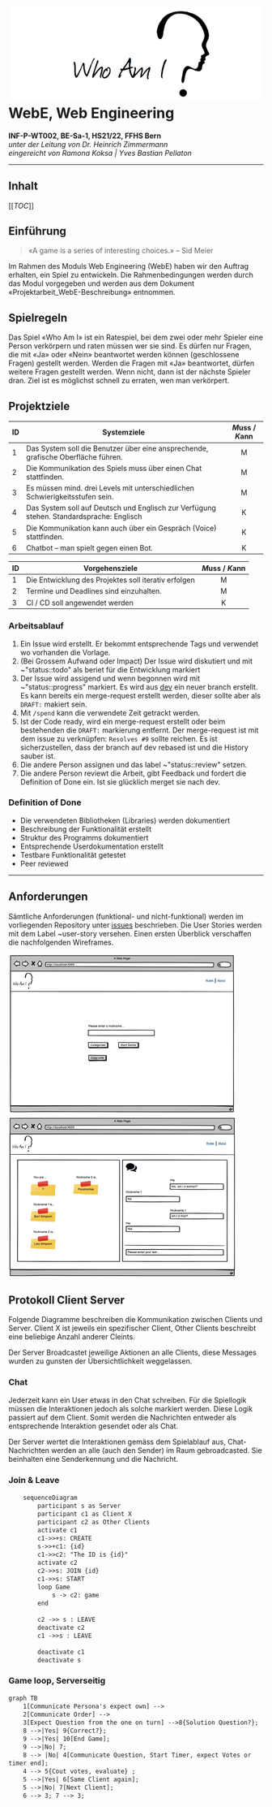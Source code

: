 # ![Who Am I](client/src/img/logo.png) <br/> WebE, Web Engineering 
**INF-P-WT002, BE-Sa-1, HS21/22, FFHS Bern** \
*unter der Leitung von Dr. Heinrich Zimmermann* \
*eingereicht von Ramona Koksa | Yves Bastian Pellaton*
***
## Inhalt

[[_TOC_]]

## Einführung
> «A game is a series of interesting choices.» – Sid Meier

Im Rahmen des Moduls Web Engineering (WebE) haben wir den Auftrag erhalten, ein Spiel zu entwickeln. Die Rahmenbedingungen werden durch das Modul vorgegeben und werden aus dem Dokument «Projektarbeit_WebE-Beschreibung» entnommen.

## Spielregeln
Das Spiel «Who Am I» ist ein Ratespiel, bei dem zwei oder mehr Spieler eine Person verkörpern und raten müssen wer sie sind. Es dürfen nur Fragen, die mit «Ja» oder «Nein» beantwortet werden können (geschlossene Fragen) gestellt werden. Werden die Fragen mit «Ja» beantwortet, dürfen weitere Fragen gestellt werden. Wenn nicht, dann ist der nächste Spieler dran. Ziel ist es möglichst schnell zu erraten, wen man verkörpert.

## Projektziele
| ID | Systemziele                                                                              | *M*uss / *K*ann |
|----|------------------------------------------------------------------------------------------|:-------------:|
| 1  | Das System soll die Benutzer über eine ansprechende, grafische Oberfläche führen.        | M           |
| 2  | Die Kommunikation des Spiels muss über einen Chat stattfinden.                           | M           |
| 3  | Es müssen mind. drei Levels mit unterschiedlichen Schwierigkeitsstufen sein.             | M           |
| 4  | Das System soll auf Deutsch und Englisch zur Verfügung stehen. Standardsprache: Englisch | K           |
| 5  | Die Kommunikation kann auch über ein Gespräch (Voice) stattfinden.                       | K           |
| 6  | Chatbot – man spielt gegen einen Bot.                                                    | K           |


| ID | Vorgehensziele                                                               | *M*uss / *K*ann |
|----|------------------------------------------------------------------------------|:-------------:|
| 1  | Die Entwicklung des Projektes soll iterativ erfolgen                         | M           |
| 2  | Termine und Deadlines sind einzuhalten.                                      | M           |
| 3  | CI / CD soll angewendet werden | K           |

### Arbeitsablauf
1. Ein Issue wird erstellt. Er bekommt entsprechende Tags und verwendet wo vorhanden die Vorlage.
1. (Bei Grossem Aufwand oder Impact) Der Issue wird diskutiert und mit ~"status::todo" als beriet für die Entwicklung markiert
1. Der Issue wird assigend und wenn begonnen wird mit ~"status::progress" markiert. Es wird aus [dev](https://git.ffhs.ch/ramona.koksa/whoami/-/tree/dev) ein neuer branch erstellt. Es kann bereits ein merge-request erstellt werden, dieser sollte aber als `DRAFT:` makiert sein.
1. Mit `/spend` kann die verwendete Zeit getrackt werden.
1. Ist der Code ready, wird ein merge-request erstellt oder beim bestehenden die `DRAFT:` markierung entfernt. Der merge-request ist mit dem issue zu verknüpfen: `Resolves #9` sollte reichen. Es ist sicherzustellen, dass der branch auf dev rebased ist und die History sauber ist.
1. Die andere Person assignen und das label ~"status::review" setzen.
1. Die andere Person reviewt die Arbeit, gibt Feedback und fordert die Definition of Done ein. Ist sie glücklich merget sie nach dev.

### Definition of Done
- Die verwendeten Bibliotheken (Libraries) werden dokumentiert
- Beschreibung der Funktionalität erstellt
- Struktur des Programms dokumentiert
- Entsprechende Userdokumentation erstellt
- Testbare Funktionalität getestet
- Peer reviewed
***

## Anforderungen
Sämtliche Anforderungen (funktional- und nicht-funktional) werden im vorliegenden Repository unter [issues](https://git.ffhs.ch/ramona.koksa/whoami/-/issues) beschrieben. Die User Stories werden mit dem Label ~user-story versehen.
Einen ersten Überblick verschaffen die nachfolgenden Wireframes.

![img.png](client/src/img/login-wireframe.png)
![img.png](client/src/img/game.png)

## Protokoll Client Server

Folgende Diagramme beschreiben die Kommunikation zwischen Clients und Server. Client X ist jeweils ein spezifischer Client, Other Clients beschreibt eine beliebige Anzahl anderer Cleints.

Der Server Broadcastet jeweilige Aktionen an alle Clients, diese Messages wurden zu gunsten der Übersichtlichkeit weggelassen.

### Chat

Jederzeit kann ein User etwas in den Chat schreiben. Für die Spiellogik müssen die Interaktionen jedoch als solche markiert werden. Diese Logik passiert auf dem Client. Somit werden die Nachrichten entweder als entsprechende Interaktion gesendet oder als Chat.

Der Server wertet die Interaktionen gemäss dem Spielablauf aus, Chat-Nachrichten werden an alle (auch den Sender) im Raum gebroadcasted. Sie beinhalten eine Senderkennung und die Nachricht.

### Join & Leave

```mermaid
    sequenceDiagram
        participant s as Server
        participant c1 as Client X
        participant c2 as Other Clients
        activate c1
        c1->>+s: CREATE
        s->>+c1: {id}
        c1->>c2: "The ID is {id}"
        activate c2
        c2->>s: JOIN {id}
        c1->>s: START
        loop Game
            s -> c2: game
        end

        c2 ->> s : LEAVE
        deactivate c2
        c1 ->>s : LEAVE

        deactivate c1
        deactivate s
```

### Game loop, Serverseitig

```mermaid
graph TB
    1[Communicate Persona's expect own] -->
    2[Communicate Order] -->
    3[Expect Question from the one on turn] -->8{Solution Question?};
    8 -->|Yes| 9{Correct?};
    9 -->|Yes| 10[End Game];
    9 -->|No| 7;
    8 --> |No| 4[Communicate Question, Start Timer, expect Votes or timer end];
    4 --> 5{Cout votes, evaluate} ;
    5 -->|Yes| 6[Same Client again];
    5 -->|No| 7[Next Client]; 
    6 --> 3; 7 --> 3;


```
